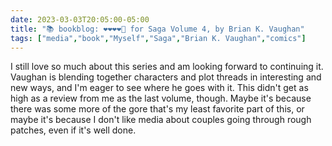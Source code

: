 ---date: 2023-03-03T20:05:00-05:00title: "📚 bookblog: ❤️❤️❤️❤️🖤 for Saga Volume 4, by Brian K. Vaughan"tags: ["media","book","Myself","Saga","Brian K. Vaughan","comics"]---I still love so much about this series and am looking forward to continuing it. Vaughan is blending together characters and plot threads in interesting and new ways, and I'm eager to see where he goes with it. This didn't get as high as a review from me as the last volume, though. Maybe it's because there was some more of the gore that's my least favorite part of this, or maybe it's because I don't like media about couples going through rough patches, even if it's well done.